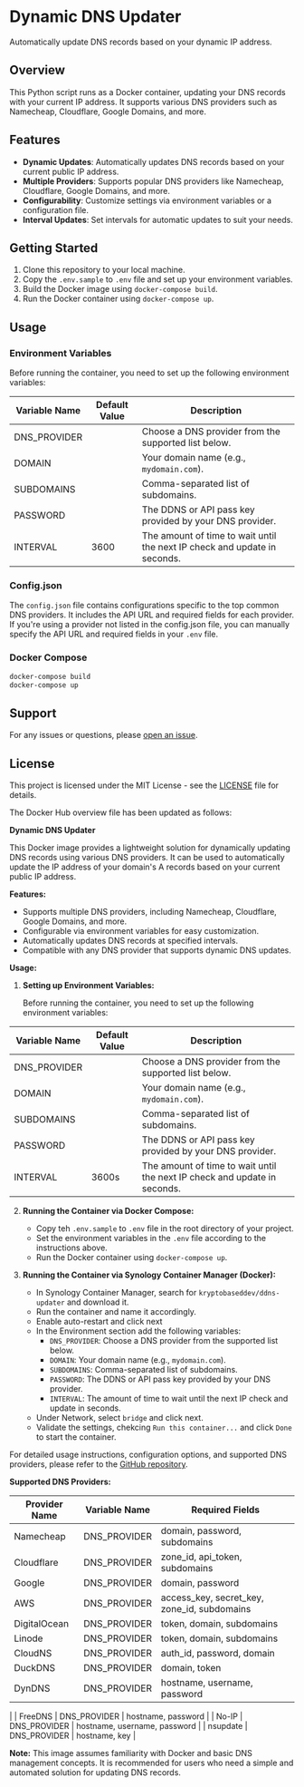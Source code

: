 # Dynamic DNS Updater

Automatically update DNS records based on your dynamic IP address.

## Overview

This Python script runs as a Docker container, updating your DNS records with your current IP address. It supports various DNS providers such as Namecheap, Cloudflare, Google Domains, and more.

## Features

- **Dynamic Updates**: Automatically updates DNS records based on your current public IP address.
- **Multiple Providers**: Supports popular DNS providers like Namecheap, Cloudflare, Google Domains, and more.
- **Configurability**: Customize settings via environment variables or a configuration file.
- **Interval Updates**: Set intervals for automatic updates to suit your needs.

## Getting Started

1. Clone this repository to your local machine.
2. Copy the `.env.sample` to `.env` file and set up your environment variables.
3. Build the Docker image using `docker-compose build`.
4. Run the Docker container using `docker-compose up`.

## Usage

### Environment Variables

Before running the container, you need to set up the following environment variables:

| Variable Name | Default Value | Description                                          |
|---------------|---------------|------------------------------------------------------|
| DNS_PROVIDER  |  <required>   | Choose a DNS provider from the supported list below. |
| DOMAIN        |  <required>   | Your domain name (e.g., `mydomain.com`).             |
| SUBDOMAINS    |  <required>   | Comma-separated list of subdomains.                  |
| PASSWORD      |  <required>   | The DDNS or API pass key provided by your DNS provider. |
| INTERVAL      | 3600          | The amount of time to wait until the next IP check and update in seconds. |

### Config.json

The `config.json` file contains configurations specific to the top common DNS providers. It includes the API URL and required fields for each provider. If you're using a provider not listed in the config.json file, you can manually specify the API URL and required fields in your `.env` file.

### Docker Compose

```bash
docker-compose build
docker-compose up
```

## Support

For any issues or questions, please [open an issue](https://github.com/yourusername/your-repo/issues).

## License

This project is licensed under the MIT License - see the [LICENSE](LICENSE) file for details.

The Docker Hub overview file has been updated as follows:

**Dynamic DNS Updater**

This Docker image provides a lightweight solution for dynamically updating DNS records using various DNS providers. It can be used to automatically update the IP address of your domain's A records based on your current public IP address.

**Features:**
- Supports multiple DNS providers, including Namecheap, Cloudflare, Google Domains, and more.
- Configurable via environment variables for easy customization.
- Automatically updates DNS records at specified intervals.
- Compatible with any DNS provider that supports dynamic DNS updates.

**Usage:**

1. **Setting up Environment Variables:**

   Before running the container, you need to set up the following environment variables:

| Variable Name | Default Value | Description                                          |
|---------------|---------------|------------------------------------------------------|
| DNS_PROVIDER  |  <required>   | Choose a DNS provider from the supported list below. |
| DOMAIN        |  <required>   | Your domain name (e.g., `mydomain.com`).             |
| SUBDOMAINS    |  <required>   | Comma-separated list of subdomains.                  |
| PASSWORD      |  <required>   | The DDNS or API pass key provided by your DNS provider. |
| INTERVAL      | 3600s         | The amount of time to wait until the next IP check and update in seconds. |

2. **Running the Container via Docker Compose:**

   - Copy teh `.env.sample` to `.env` file in the root directory of your project.
   - Set the environment variables in the `.env` file according to the instructions above.
   - Run the Docker container using `docker-compose up`.

3. **Running the Container via Synology Container Manager (Docker):**

   - In Synology Container Manager, search for `kryptobaseddev/ddns-updater` and download it.
   - Run the container and name it accordingly.
   - Enable auto-restart and click next
   - In the Environment section add the following variables:
       - `DNS_PROVIDER`: Choose a DNS provider from the supported list below.
       - `DOMAIN`: Your domain name (e.g., `mydomain.com`).
       - `SUBDOMAINS`: Comma-separated list of subdomains.
       - `PASSWORD`: The DDNS or API pass key provided by your DNS provider.
       - `INTERVAL`: The amount of time to wait until the next IP check and update in seconds.
   - Under Network, select `bridge` and click next.
   - Validate the settings, chekcing `Run this container...` and click `Done` to start the container.

For detailed usage instructions, configuration options, and supported DNS providers, please refer to the [GitHub repository](https://github.com/kryptobaseddev/ddns-updater).

**Supported DNS Providers:**

| Provider Name | Variable Name | Required Fields                        |
|---------------|---------------|----------------------------------------|
| Namecheap     | DNS_PROVIDER  | domain, password, subdomains           |
| Cloudflare    | DNS_PROVIDER  | zone_id, api_token, subdomains         |
| Google        | DNS_PROVIDER  | domain, password                       |
| AWS           | DNS_PROVIDER  | access_key, secret_key, zone_id, subdomains |
| DigitalOcean  | DNS_PROVIDER  | token, domain, subdomains              |
| Linode        | DNS_PROVIDER  | token, domain, subdomains              |
| CloudNS       | DNS_PROVIDER  | auth_id, password, domain              |
| DuckDNS       | DNS_PROVIDER  | domain, token                          |
| DynDNS        | DNS_PROVIDER  | hostname, username, password          

 |
| FreeDNS       | DNS_PROVIDER  | hostname, password                     |
| No-IP         | DNS_PROVIDER  | hostname, username, password           |
| nsupdate      | DNS_PROVIDER  | hostname, key                          |

**Note:** This image assumes familiarity with Docker and basic DNS management concepts. It is recommended for users who need a simple and automated solution for updating DNS records.
